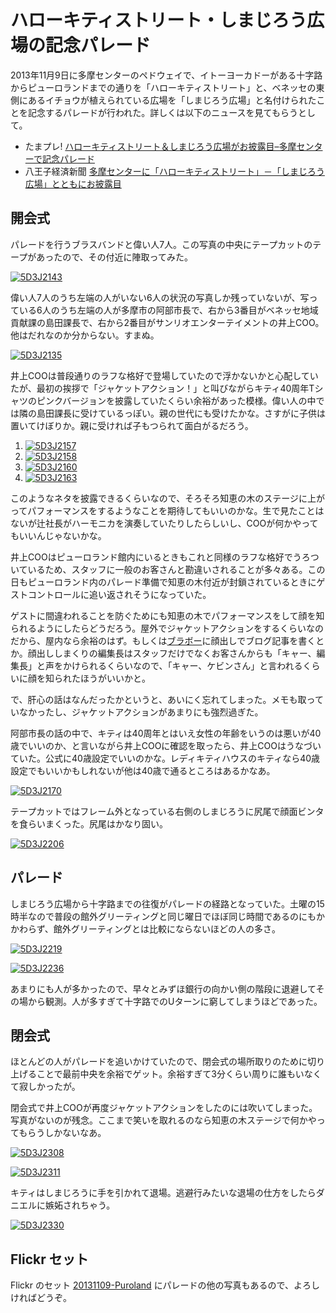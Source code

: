 ﻿ハローキティストリート・しまじろう広場の記念パレード
====================================================

2013年11月9日に多摩センターのペドウェイで、イトーヨーカドーがある十字路からピューロランドまでの通りを「ハローキティストリート」と、ベネッセの東側にあるイチョウが植えられている広場を「しまじろう広場」と名付けられたことを記念するパレードが行われた。詳しくは以下のニュースを見てもらうとして。

* たまプレ! [ハローキティストリート＆しまじろう広場がお披露目–多摩センターで記念パレード](http://www.tamapre.jp/news/2013/11/10/hellokitty-street-shimajro-hiroba-parade.html)
* 八王子経済新聞 [多摩センターに「ハローキティストリート」－「しまじろう広場」とともにお披露目](http://hachioji.keizai.biz/headline/1503/)

開会式
------

パレードを行うブラスバンドと偉い人7人。この写真の中央にテープカットのテープがあったので、その付近に陣取ってみた。

[![5D3J2143](http://farm6.staticflickr.com/5545/10776699976_d9e93c9b48.jpg)](http://www.flickr.com/photos/ohtake_tomohiro/10776699976/)

偉い人7人のうち左端の人がいない6人の状況の写真しか残っていないが、写っている6人のうち左端の人が多摩市の阿部市長で、右から3番目がベネッセ地域貢献課の島田課長で、右から2番目がサンリオエンターテイメントの井上COO。他はだれなのか分からない。すまぬ。

[![5D3J2135](http://farm4.staticflickr.com/3675/10776669285_2fe2b77ee6.jpg)](http://www.flickr.com/photos/ohtake_tomohiro/10776669285/)

井上COOは普段通りのラフな格好で登場していたので浮かないかと心配していたが、最初の挨拶で「ジャケットアクション！」と叫びながらキティ40周年Tシャツのピンクバージョンを披露していたくらい余裕があった模様。偉い人の中では隣の島田課長に受けているっぽい。親の世代にも受けたかな。さすがに子供は置いてけぼりか。親に受ければ子もつられて面白がるだろう。

1. [![5D3J2157](http://farm4.staticflickr.com/3677/10776698076_7583b1586a.jpg)](http://www.flickr.com/photos/ohtake_tomohiro/10776698076/)
1. [![5D3J2158](http://farm8.staticflickr.com/7360/10776779664_7bcf90b25f.jpg)](http://www.flickr.com/photos/ohtake_tomohiro/10776779664/)
1. [![5D3J2160](http://farm4.staticflickr.com/3687/10776775384_cd066b3bd9.jpg)](http://www.flickr.com/photos/ohtake_tomohiro/10776775384/)
1. [![5D3J2163](http://farm4.staticflickr.com/3767/10776663325_4723c43510.jpg)](http://www.flickr.com/photos/ohtake_tomohiro/10776663325/)

このようなネタを披露できるくらいなので、そろそろ知恵の木のステージに上がってパフォーマンスをするようなことを期待してもいいのかな。生で見たことはないが辻社長がハーモニカを演奏していたりしたらしいし、COOが何かやってもいいんじゃないかな。

井上COOはピューロランド館内にいるときもこれと同様のラフな格好でうろついているため、スタッフに一般のお客さんと勘違いされることが多々ある。この日もピューロランド内のパレード準備で知恵の木付近が封鎖されているときにゲストコントロールに追い返されそうになっていた。

ゲストに間違われることを防ぐためにも知恵の木でパフォーマンスをして顔を知られるようにしたらどうだろう。屋外でジャケットアクションをするくらいなのだから、屋内なら余裕のはず。もしくは[ブラボー](http://puroland-blog.cocolog-nifty.com/)に顔出しでブログ記事を書くとか。顔出ししまくりの編集長はスタッフだけでなくお客さんからも「キャー、編集長」と声をかけられるくらいなので、「キャー、ケビンさん」と言われるくらいに顔を知られたほうがいいかと。

で、肝心の話はなんだったかというと、あいにく忘れてしまった。メモも取っていなかったし、ジャケットアクションがあまりにも強烈過ぎた。

阿部市長の話の中で、キティは40周年とはいえ女性の年齢をいうのは悪いが40歳でいいのか、と言いながら井上COOに確認を取ったら、井上COOはうなづいていた。公式に40歳設定でいいのかな。レディキティハウスのキティなら40歳設定でもいいかもしれないが他は40歳で通るところはあるかなあ。

[![5D3J2170](http://farm8.staticflickr.com/7460/10776695226_83ca40635c.jpg)](http://www.flickr.com/photos/ohtake_tomohiro/10776695226/)

テープカットではフレーム外となっている右側のしまじろうに尻尾で顔面ビンタを食らいまくった。尻尾はかなり固い。

[![5D3J2206](http://farm8.staticflickr.com/7369/10776692036_ea6e76b189.jpg)](http://www.flickr.com/photos/ohtake_tomohiro/10776692036/)

パレード
--------

しまじろう広場から十字路までの往復がパレードの経路となっていた。土曜の15時半なので普段の館外グリーティングと同じ曜日でほぼ同じ時間であるのにもかかわらず、館外グリーティングとは比較にならないほどの人の多さ。

[![5D3J2219](http://farm6.staticflickr.com/5535/10776769864_d9b6140b0c.jpg)](http://www.flickr.com/photos/ohtake_tomohiro/10776769864/)

[![5D3J2236](http://farm4.staticflickr.com/3724/10776768904_4562f5ec64.jpg)](http://www.flickr.com/photos/ohtake_tomohiro/10776768904/)

あまりにも人が多かったので、早々とみずほ銀行の向かい側の階段に退避してその場から観測。人が多すぎて十字路でのUターンに窮してしまうほどであった。

閉会式
------

ほとんどの人がパレードを追いかけていたので、閉会式の場所取りのために切り上げることで最前中央を余裕でゲット。余裕すぎて3分くらい周りに誰もいなくて寂しかったが。

閉会式で井上COOが再度ジャケットアクションをしたのには吹いてしまった。写真がないのが残念。ここまで笑いを取れるのなら知恵の木ステージで何かやってもらうしかないなあ。

[![5D3J2308](http://farm8.staticflickr.com/7341/10776918343_6e30421c53.jpg)](http://www.flickr.com/photos/ohtake_tomohiro/10776918343/)

[![5D3J2311](http://farm4.staticflickr.com/3802/10776685066_ffde69bd6a.jpg)](http://www.flickr.com/photos/ohtake_tomohiro/10776685066/)

キティはしまじろうに手を引かれて退場。逃避行みたいな退場の仕方をしたらダニエルに嫉妬されちゃう。

[![5D3J2330](http://farm6.staticflickr.com/5520/10776914303_abdec904eb.jpg)](http://www.flickr.com/photos/ohtake_tomohiro/10776914303/)

Flickr セット
-------------

Flickr のセット [20131109-Puroland](http://www.flickr.com/photos/ohtake_tomohiro/sets/72157637511514035/) にパレードの他の写真もあるので、よろしければどうぞ。

